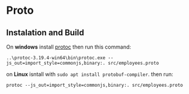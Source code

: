 # Proto

## Instalation and Build

On **windows** install [protoc](https://github.com/protocolbuffers/protobuf/releases) then run this command:

`..\protoc-3.19.4-win64\bin\protoc.exe --js_out=import_style=commonjs,binary:. src/employees.proto`

on **Linux** isntall with `sudo apt install protobuf-compiler`. then run:

`protoc --js_out=import_style=commonjs,binary:. src/employees.proto`

